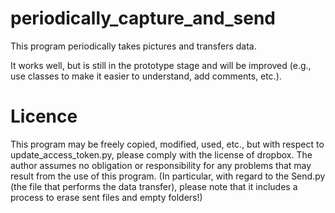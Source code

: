 # periodically_capture_and_send
This program periodically takes pictures and transfers data.

It works well, but is still in the prototype stage and will be improved (e.g., use classes to make it easier to understand, add comments, etc.).

# Licence
This program may be freely copied, modified, used, etc., but with respect to update_access_token.py, please comply with the license of dropbox.
The author assumes no obligation or responsibility for any problems that may result from the use of this program.
(In particular, with regard to the Send.py (the file that performs the data transfer), please note that it includes a process to erase sent files and empty folders!)

